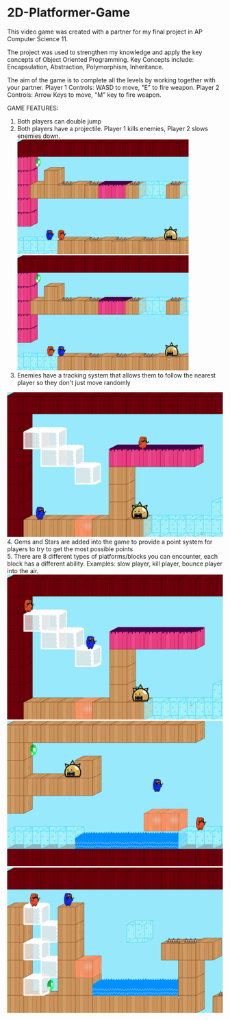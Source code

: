 # 2D-Platformer-Game
This video game was created with a partner for my final project in AP Computer Science 11.

The project was used to strengthen my knowledge and apply the key concepts of Object Oriented Programming.
Key Concepts include: Encapsulation, Abstraction, Polymorphism, Inheritance.

The aim of the game is to complete all the levels by working together with your partner. 
Player 1 Controls: WASD to move, "E" to fire weapon.
Player 2 Controls: Arrow Keys to move, "M" key to fire weapon.

GAME FEATURES:
1. Both players can double jump
2. Both players have a projectile. Player 1 kills enemies, Player 2 slows enemies down.
<img src = "./Assets/Player1.gif" width = "400"> <img src = "./Assets/Player2.gif" width = "400">
3. Enemies have a tracking system that allows them to follow the nearest player so they don't just move randomly
<img src = "./Assets/Enemy.gif" width = "600">
4. Gems and Stars are added into the game to provide a point system for players to try to get the most possible points <br/>
5. There are 8 different types of platforms/blocks you can encounter, each block has a different ability. Examples: slow player, kill player, bounce player into the air. 
<img src = "./Assets/Slime.gif" width = "600"> 
<img src = "./Assets/Bounce.gif" width = "600"> 
<img src = "./Assets/Cloud.gif" width = "600">


